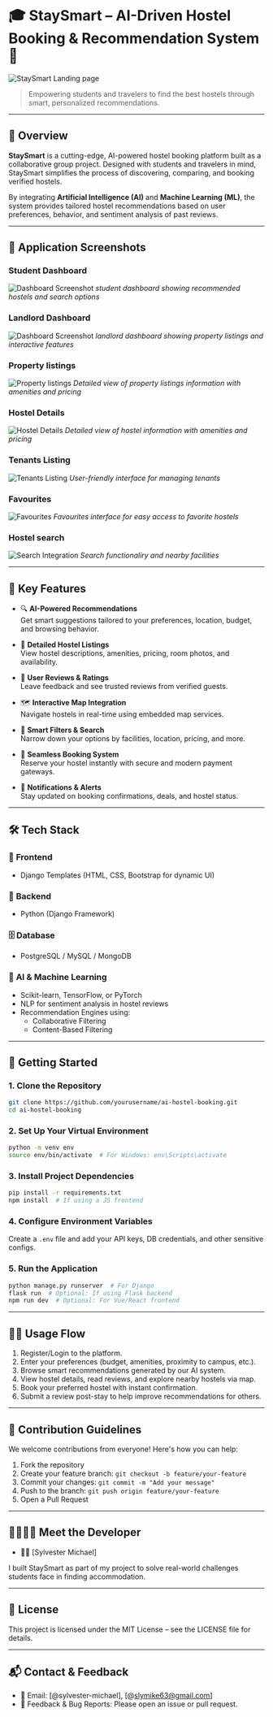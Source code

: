 # 🎓 StaySmart – AI-Driven Hostel Booking & Recommendation System 🏡

![StaySmart Landing page](/static/screenshots/landingpage.png "Landing Page")

> Empowering students and travelers to find the best hostels through smart, personalized recommendations.

---

## 🧠 Overview

**StaySmart** is a cutting-edge, AI-powered hostel booking platform built as a collaborative group project. Designed with students and travelers in mind, StaySmart simplifies the process of discovering, comparing, and booking verified hostels.

By integrating **Artificial Intelligence (AI)** and **Machine Learning (ML)**, the system provides tailored hostel recommendations based on user preferences, behavior, and sentiment analysis of past reviews.

---

## 📸 Application Screenshots

### Student Dashboard

![Dashboard Screenshot](/static/screenshots/student-dashboard.png "Student Dashboard")
_student dashboard showing recommended hostels and search options_

### Landlord Dashboard

![Dashboard Screenshot](/static/screenshots/landlord-dashboard.png "landlord Dashboard")
_landlord dashboard showing property listings and interactive features_

### Property listings

![Property listings](/static/screenshots/property-listings.png "Property listings Page")
_Detailed view of property listings information with amenities and pricing_

### Hostel Details

![Hostel Details](/static/screenshots/hostel-detail.png "Hostel Details Page")
_Detailed view of hostel information with amenities and pricing_

### Tenants Listing

![Tenants Listing](/static/screenshots/tenants-list.png "Tenants Listing Page")
_User-friendly interface for managing tenants_

### Favourites

![Favourites](/static/screenshots/favourites.png "Favourites Interface")
_Favourites interface for easy access to favorite hostels_

### Hostel search

![Search Integration](/static/screenshots/search-feature.png "Interactive Map")
_Search functionaliry and nearby facilities_

---

## 🌟 Key Features

- 🔍 **AI-Powered Recommendations**  
  Get smart suggestions tailored to your preferences, location, budget, and browsing behavior.

- 🏨 **Detailed Hostel Listings**  
  View hostel descriptions, amenities, pricing, room photos, and availability.

- 📝 **User Reviews & Ratings**  
  Leave feedback and see trusted reviews from verified guests.

- 🗺️ **Interactive Map Integration**  
  Navigate hostels in real-time using embedded map services.

- 🎯 **Smart Filters & Search**  
  Narrow down your options by facilities, location, pricing, and more.

- 📆 **Seamless Booking System**  
  Reserve your hostel instantly with secure and modern payment gateways.

- 📢 **Notifications & Alerts**  
  Stay updated on booking confirmations, deals, and hostel status.

---

## 🛠️ Tech Stack

### 🔧 **Frontend**

- Django Templates (HTML, CSS, Bootstrap for dynamic UI)

### 🧪 **Backend**

- Python (Django Framework)

### 🗄️ **Database**

- PostgreSQL / MySQL / MongoDB

### 🤖 **AI & Machine Learning**

- Scikit-learn, TensorFlow, or PyTorch
- NLP for sentiment analysis in hostel reviews
- Recommendation Engines using:
  - Collaborative Filtering
  - Content-Based Filtering

---

## 🚀 Getting Started

### 1. Clone the Repository

```bash
git clone https://github.com/yourusername/ai-hostel-booking.git
cd ai-hostel-booking
```

### 2. Set Up Your Virtual Environment

```bash
python -m venv env
source env/bin/activate  # For Windows: env\Scripts\activate
```

### 3. Install Project Dependencies

```bash
pip install -r requirements.txt
npm install  # If using a JS frontend
```

### 4. Configure Environment Variables

Create a `.env` file and add your API keys, DB credentials, and other sensitive configs.

### 5. Run the Application

```bash
python manage.py runserver  # For Django
flask run  # Optional: If using Flask backend
npm run dev  # Optional: For Vue/React frontend
```

---

## 🧑‍💻 Usage Flow

1. Register/Login to the platform.
2. Enter your preferences (budget, amenities, proximity to campus, etc.).
3. Browse smart recommendations generated by our AI system.
4. View hostel details, read reviews, and explore nearby hostels via map.
5. Book your preferred hostel with instant confirmation.
6. Submit a review post-stay to help improve recommendations for others.

---

## 🤝 Contribution Guidelines

We welcome contributions from everyone! Here's how you can help:

1. Fork the repository
2. Create your feature branch: `git checkout -b feature/your-feature`
3. Commit your changes: `git commit -m "Add your message"`
4. Push to the branch: `git push origin feature/your-feature`
5. Open a Pull Request

---

## 👨‍👩‍👧‍👦 Meet the Developer

- 👩‍💻 [Sylvester Michael]

I built StaySmart as part of my project to solve real-world challenges students face in finding accommodation.

---

## 📜 License

This project is licensed under the MIT License – see the LICENSE file for details.

---

## 📬 Contact & Feedback

- 📧 Email: [@sylvester-michael], [@slymike63@gmail.com]
- 💬 Feedback & Bug Reports: Please open an issue or pull request.
